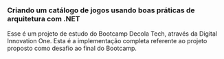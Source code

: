 ### Criando um catálogo de jogos usando boas práticas de arquitetura com .NET





Esse é um projeto de estudo do Bootcamp Decola Tech, através da Digital Innovation One. Esta é a implementação completa referente ao projeto proposto como desafio ao final do Bootcamp.


